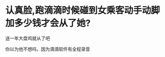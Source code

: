 # 认真脸,跑滴滴时候碰到女乘客动手动脚加多少钱才会从了她?


送一年大盘鸡就从了吧<img src="static/image/smiley/default/biggrin.gif" smilieid="3" border="0" alt="" />

你以为他不想吗，因为滴滴软件有全程录音
